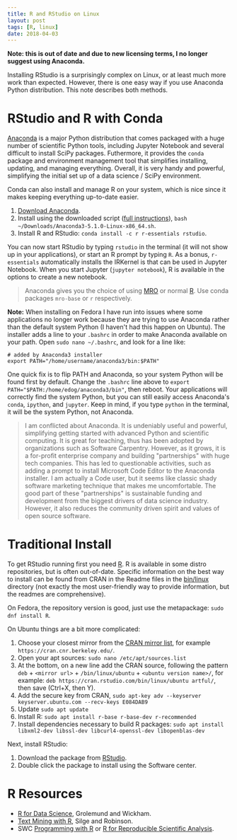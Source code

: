 ```yaml
---
title: R and RStudio on Linux
layout: post
tags: [R, linux]
date: 2018-04-03
---
```


**Note: this is out of date and due to new licensing terms, I no longer suggest using Anaconda.**

Installing RStudio is a surprisingly complex on Linux, or at least much more work than expected. 
However, there is one easy way if you use Anaconda Python distribution. 
This note describes both methods. 

# RStudio and R with Conda

[Anaconda](https://www.anaconda.com/what-is-anaconda/) is a major Python distribution that comes packaged with a huge number of scientific Python tools, including Jupyter Notebook and several difficult to install SciPy packages. 
Futhermore, it provides the `conda` package and environment management tool that simplifies installing, updating, and managing everything.
Overall, it is very handy and powerful, simplifying the initial set up of a data science / SciPy environment.

Conda can also install and manage R on your system, which is nice since it makes keeping everything up-to-date easier.

1. [Download Anaconda](https://www.anaconda.com/download/#linux).
2. Install using the downloaded script ([full instructions](https://docs.anaconda.com/anaconda/install/linux)), `bash ~/Downloads/Anaconda3-5.1.0-Linux-x86_64.sh`.
3. Install R and RStudio: `conda install -c r r-essentials rstudio`.

You can now start RStudio by typing `rstudio` in the terminal (it will not show up in your applications), or start an R prompt by typing `R`. 
As a bonus, `r-essentials` automatically installs the IRKernel is that can be used in Jupyter Notebook. 
When you start Jupyter (`jupyter notebook`), R is available in the options to create a new notebook.

> Anaconda gives you the choice of using [MRO](https://mran.microsoft.com/open) or normal [R](https://www.r-project.org/). Use conda packages `mro-base` or `r` respectively.

**Note:**
When installing on Fedora I have run into issues where some applications no longer work because they are trying to use Anaconda rather than the default system Python (I haven't had this happen on Ubuntu).
The installer adds a line to your `.bashrc` in order to make Anaconda available on your path.
Open `sudo nano ~/.bashrc`, and look for a line like:

```
# added by Anaconda3 installer
export PATH="/home/username/anaconda3/bin:$PATH"
```

One quick fix is to flip PATH and Anaconda, so your system Python will be found first by default. 
Change the `.bashrc` line above to `export PATH="$PATH:/home/edog/anaconda3/bin"`, then reboot. 
Your applications will correctly find the system Python, but you can still easily access Anaconda's `conda`, `ipython`, and `jupyter`. 
Keep in mind, if you type `python` in the terminal, it will be the system Python, not Anaconda. 

> I am conflicted about Anaconda. 
> It is undeniably useful and powerful, simplifying getting started with advanced Python and scientific computing. 
> It is great for teaching, thus has been adopted by organizations such as Software Carpentry. 
> However, as it grows, it is a for-profit enterprise company and building "partnerships" with huge tech companies. 
> This has led to questionable activities, such as adding a prompt to install Microsoft Code Editor to the Anaconda installer. 
> I am actually a Code user, but it seems like classic shady software marketing technique that makes me uncomfortable.
> The good part of these "partnerships" is sustainable funding and development from the biggest drivers of data science industry. 
> However, it also reduces the community driven spirit and values of open source software.

# Traditional Install

To get RStudio running first you need [R](https://cran.r-project.org/). 
R is available in some distro repositories, but is often out-of-date. 
Specific information on the best way to install can be found from CRAN in the Readme files in the [bin/linux](https://cran.r-project.org/bin/linux/) directory (not exactly the most user-friendly way to provide information, but the readmes are comprehensive).

On Fedora, the repository version is good, just use the metapackage: `sudo dnf install R`.

On Ubuntu things are a bit more complicated: 

1. Choose your closest mirror from the [CRAN mirror list](https://cran.r-project.org/mirrors.html), for example `https://cran.cnr.berkeley.edu/`.
2. Open your apt sources: `sudo nano /etc/apt/sources.list`
3. At the bottom, on a new line add the CRAN source, following the pattern `deb` + `<mirror url>` + `/bin/linux/ubuntu` + `<ubuntu version name>/`, for example: `deb https://cran.rstudio.com/bin/linux/ubuntu artful/`, then save (Ctrl+X, then Y).
4. Add the secure key from CRAN, `sudo apt-key adv --keyserver keyserver.ubuntu.com --recv-keys E084DAB9`
5. Update `sudo apt update`
6. Install R: `sudo apt install r-base r-base-dev r-recommended`
7. Install dependencies necessary to build R packages: `sudo apt install libxml2-dev libssl-dev libcurl4-openssl-dev libopenblas-dev`

Next, install RStudio:

1. Download the package from [RStudio](https://www.rstudio.com/products/rstudio/download/#download).
2. Double click the package to install using the Software center.

# R Resources

- [R for Data Science](http://r4ds.had.co.nz/), Grolemund and Wickham.
- [Text Mining with R](https://www.tidytextmining.com/), Silge and Robinson.
- SWC [Programming with R](http://swcarpentry.github.io/r-novice-inflammation/) or [R for Reproducible Scientific Analysis](http://swcarpentry.github.io/r-novice-gapminder/).
